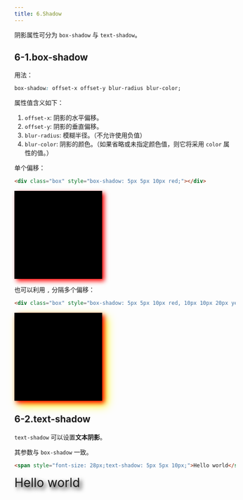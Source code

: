```yaml
---
title: 6.Shadow
---
```

<style>
  .box {
    width: 200px;
    height: 200px;
    background: #000;  
  }
</style>

阴影属性可分为 `box-shadow` 与 `text-shadow`。

## 6-1.box-shadow

用法：

```css
box-shadow: offset-x offset-y blur-radius blur-color;
```

属性值含义如下：

1. `offset-x`: 阴影的水平偏移。
2. `offset-y`: 阴影的垂直偏移。
3. `blur-radius`: 模糊半径。（不允许使用负值）
4. `blur-color`: 阴影的颜色。（如果省略或未指定颜色值，则它将采用 `color` 属性的值。）

单个偏移：

```html
<div class="box" style="box-shadow: 5px 5px 10px red;"></div>
```

<div class="box" style="box-shadow: 5px 5px 10px red;"></div>

也可以利用 `,` 分隔多个偏移：

```html
<div class="box" style="box-shadow: 5px 5px 10px red, 10px 10px 20px yellow;"></div>
```

<div class="box" style="box-shadow: 5px 5px 10px red, 10px 10px 20px yellow;"></div>

## 6-2.text-shadow

`text-shadow` 可以设置**文本阴影**。

其参数与 `box-shadow` 一致。

```html
<span style="font-size: 28px;text-shadow: 5px 5px 10px;">Hello world</span>
```

<span style="font-size: 28px;text-shadow: 5px 5px 10px;">Hello world</span>
